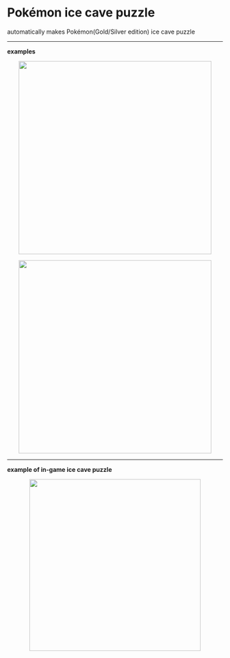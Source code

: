 # Pokémon ice cave puzzle
automatically makes Pokémon(Gold/Silver edition) ice cave puzzle
***
**examples**
<p align="center">
  <img src="https://github.com/suhyuuk/Pokemon-ice-cave-puzzle/blob/main/example.jpg" img width="450px"/>
<p/>

<p align="center">
  <img src="https://github.com/suhyuuk/Pokemon-ice-cave-puzzle/blob/main/example2.jpg" img width="450px"/>
<p/>

***
**example of in-game ice cave puzzle**
<p align="center">
  <img src="https://github.com/suhyuuk/Pokemon-ice-cave-puzzle/blob/main/Pokemon_Gold_Silver_tiles/ice_cave_puzzle_example.jpg" img width="400px"/>
<p/>

